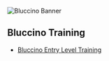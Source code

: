 ![Bluccino Banner](https://user-images.githubusercontent.com/39674928/145687742-748bacf8-e285-45de-ac3b-af922959222a.jpg)


## Bluccino Training

* [Bluccino Entry Level Training](https://github.com/bluccino/training/wiki/Bluccino-Messaging)
